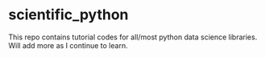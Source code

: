 # scientific_python

This repo contains tutorial codes for all/most python data science libraries. Will add more as I continue to learn.
